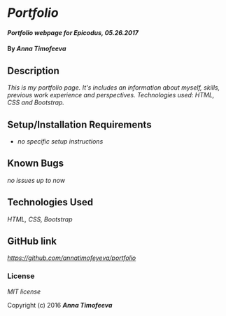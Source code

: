 # _Portfolio_

#### _Portfolio webpage for Epicodus, 05.26.2017_

#### By _**Anna Timofeeva**_

## Description

_This is my portfolio page. It's includes an information about myself, skills, previous work experience and perspectives. Technologies used: HTML, CSS and Bootstrap._

## Setup/Installation Requirements

* _no specific setup instructions_

## Known Bugs

_no issues up to now_

## Technologies Used

_HTML, CSS, Bootstrap_

## GitHub link

_https://github.com/annatimofeyeva/portfolio_

### License

*MIT license*

Copyright (c) 2016 **_Anna Timofeeva_**

